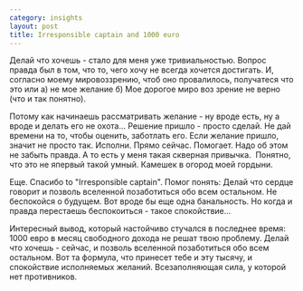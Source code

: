 ```yaml
--- 
category: insights
layout: post
title: Irresponsible captain and 1000 euro
---
```

Делай что хочешь - стало для меня уже тривиальностью. Вопрос правда был в том, что то, чего хочу не всегда хочется достигать. И, согласно моему мировоззрению, чтоб оно провалилось, получатеся что это или а) не мое желание б) Мое дорогое миро воз зрение не верно (что и так понятно).

Потому как начинаешь рассматривать желание - ну вроде есть, ну а вроде и делать его не охота... Решение пришло - просто сделай. Не дай времени на то, чтобы оценить, заботлать его. Если желание пришло, значит не просто так. Исполни. Прямо сейчас. Помогает. Надо об этом не забыть правда. А то есть у меня такая скверная привычка.  Понятно, что это не япервый такой умный. Камешек в огород моей гордыни.

Еще. Спасибо to "Irresponsible captain". Помог понять: Делай что сердце говорит и позволь вселенной позаботиться обо всем остальном. Не беспокойся о будущем. Вот вроде бы еще одна банальность. Но когда и правда перестаешь беспокоиться - такое спокойствие...

Интересный вывод, который настойчиво стучался в последнее время: 1000 евро в месяц свободного дохода не решат твою проблему. Делай что хочешь - сейчас, и позволь вселенной позаботиться обо всем остальном. Вот та формула, что принесет тебе и эту тысячу, и спокойствие исполняемых желаний. Всезаполняющая сила, у которой нет противников.
